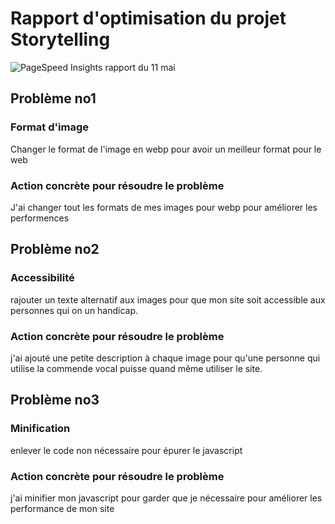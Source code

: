 # Rapport d'optimisation du projet Storytelling

![PageSpeed Insights rapport du 11 mai]("https://pagespeed.web.dev/")

## Problème no1
### Format d'image 
Changer le format de l'image en webp pour avoir un meilleur format pour le web
### Action concrète pour résoudre le problème
J'ai changer tout les formats de mes images pour webp pour améliorer les performences
## Problème no2
### Accessibilité
rajouter un texte alternatif aux images pour que mon site soit accessible aux personnes qui on un handicap.
### Action concrète pour résoudre le problème
j'ai ajouté une petite description à chaque image pour qu'une personne qui utilise la commende vocal puisse quand même utiliser le site.
## Problème no3
### Minification
enlever le code non nécessaire pour épurer le javascript
### Action concrète pour résoudre le problème
j'ai minifier mon javascript pour garder que je nécessaire pour améliorer les performance de mon site


